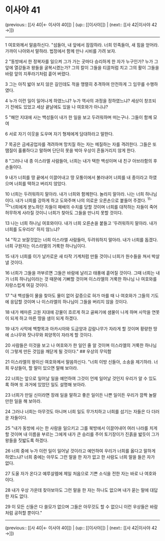 # 이사야 41

(previous:: [[사 40|← 이사야 40]]) | (up:: [[이사야]]) | (next:: [[사 42|이사야 42 →]])

***




1 
여호와께서 말씀하신다. "섬들아, 내 앞에서 잠잠하라. 너희 민족들아, 새 힘을 얻어라. 가까이 나아와서 말하라. 법정에서 함께 만나 시비를 가려 보자. 



2 
"동방에서 한 정복자를 일으켜 그가 가는 곳마다 승리하게 한 자가 누구인가? 누가 그 앞에 열강들과 왕들을 굴복시켰는가? 그의 칼이 그들을 티끌처럼 치고 그의 활이 그들을 바람 앞의 지푸라기처럼 흩어 버렸다. 



3 
그는 아직 밟아 보지 않은 길인데도 적을 맹렬히 추격하여 안전하게 그 임무를 수행하였다. 



4 
누가 이런 일이 일어나게 하였느냐? 누가 역사의 과정을 정하였느냐? 세상이 창조되기 전에도 있었고 세상 끝날에도 있을 나 여호와가 아니냐? 



5 
"해안 지대에 사는 백성들이 내가 한 일을 보고 두려워하며 떠는구나. 그들이 함께 모여 



6 
서로 자기 이웃을 도우며 자기 형제에게 담대하라고 말한다. 



7 
목공은 금세공업자를 격려하며 망치질 하는 자는 메질하는 자를 격려한다. 그들은 또 땜질이 훌륭하다고 말하며 단단히 못을 박아 우상이 흔들거리지 않게 한다. 



8 
"그러나 내 종 이스라엘 사람들아, 너희는 내가 택한 백성이며 내 친구 아브라함의 후손들이다. 



9 
내가 너희를 땅 끝에서 이끌어내고 땅 모퉁이에서 불러내어 너희를 내 종이라고 하였으며 너희를 택하고 버리지 않았다. 



10 
너희는 두려워하지 말아라. 내가 너희와 함께한다. 놀라지 말아라. 나는 너희 하나님이다. 내가 너희를 강하게 하고 도와주며 나의 의로운 오른손으로 붙들어 주겠다. <sup class="versenum">11-12</sup>"너희에게 분노하던 자들이 패배의 수치를 당할 것이며 너희를 대적하는 자들이 죽어 허무하게 사라질 것이니 너희가 찾아도 그들을 만나지 못할 것이다. 



13 
나는 너희 하나님 여호와이다. 내가 너희 오른손을 붙들고 '두려워하지 말아라. 내가 너희를 도우리라' 하지 않느냐? 



14 
"작고 보잘것없는 너희 이스라엘 사람들아, 두려워하지 말아라. 내가 너희를 돕겠다. 너희 구원자는 이스라엘의 거룩한 하나님이다. 



15 
내가 너희를 이가 날카로운 새 타작 기계처럼 만들 것이니 너희가 원수들을 쳐서 박살낼 것이다. 



16 
너희가 그들을 까부르면 그들은 바람에 날리고 태풍에 흩어질 것이다. 그때 너희는 내가 너희 하나님이라는 것 때문에 기뻐할 것이며 이스라엘의 거룩한 하나님 나 여호와를 자랑스럽게 여길 것이다. 



17 
"내 백성들이 물을 찾아도 물이 없어 갈증으로 혀가 마를 때 나 여호와가 그들의 기도에 응답할 것이며 나 이스라엘의 하나님이 그들을 버리지 않을 것이다. 



18 
내가 메마른 고원 지대에 강물이 흐르게 하고 골짜기에 샘물이 나게 하며 사막을 연못이 되게 하고 마른 땅을 샘이 되게 하겠다. 



19 
내가 사막에 백향목과 아카시아와 도금양과 감람나무가 자라게 할 것이며 황량한 땅에 소나무와 잣나무와 회양목이 자라게 할 것이다. 



20 
사람들은 이것을 보고 나 여호와가 한 일인 줄 알 것이며 이스라엘의 거룩한 하나님이 그렇게 만든 것임을 깨닫게 될 것이다." ## 우상의 무익함 



21 
이스라엘의 왕이신 여호와께서 말씀하신다. "너희 이방 신들아, 소송을 제기하라. 너희 우상들아, 할 말이 있으면 말해 보아라. 



22 
너희는 앞으로 일어날 일을 예언하여 그것이 언제 일어날 것인지 우리가 알 수 있도록 하며 또 과거에 있었던 일도 설명해 보아라. 



23 
너희가 만일 신이라면 장래 일을 말하고 좋은 일이든 나쁜 일이든 우리가 깜짝 놀랄 만한 일을 해 보아라. 



24 
그러나 너희는 아무것도 아니며 너희 일도 무가치하고 너희를 섬기는 자들은 다 더러운 자들이다. 



25 
"내가 동방에 사는 한 사람을 일으키고 그를 북방에서 이끌어내어 여러 나라를 치게 할 것이며 내 이름을 부르는 그에게 내가 큰 승리를 주어 토기장이가 진흙을 밟듯이 그가 왕들을 짓밟도록 하겠다. 



26 
너희 중에 누가 이런 일이 일어날 것이라고 예언하여 우리가 너희를 옳다고 말하게 하였느냐? 너희 중에는 아무도 그런 말을 한 자가 없고 한 사람도 너희 말을 들은 자가 없다. 



27 
도울 자가 온다고 예루살렘에 제일 처음으로 기쁜 소식을 전한 자는 바로 나 여호와이다. 



28 
내가 우상 가운데 찾아보아도 그런 말을 한 자는 하나도 없으며 내가 묻는 말에 대답한 자도 없다. 



29 
이 모든 신들은 다 쓸모가 없으며 그들은 아무것도 할 수 없으니 이런 우상들은 바람처럼 공허할 뿐이다."

***

(previous:: [[사 40|← 이사야 40]]) | (up:: [[이사야]]) | (next:: [[사 42|이사야 42 →]])
